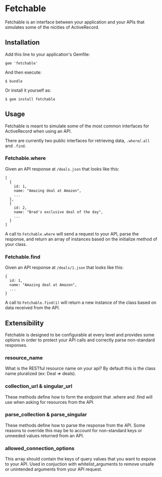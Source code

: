 # Fetchable

Fetchable is an interface between your application and your APIs that simulates some of the nicities of ActiveRecord.

## Installation

Add this line to your application's Gemfile:

    gem 'fetchable'

And then execute:

    $ bundle

Or install it yourself as:

    $ gem install fetchable

## Usage

Fetchable is meant to simulate some of the most common interfaces for ActiveRecord when using an API.

There are currently two public interfaces for retrieving data, ```.where```/```.all``` and ```.find```.

### Fetchable.where
Given an API response at ```/deals.json``` that looks like this:

```
[
  {
    id: 1,
    name: "Amazing deal at Amazon",
    ...
  },
  {
    id: 2,
    name: "Brad's exclusive deal of the day",
    ...
  }
]
```

A call to ```Fetchable.where``` will send a request to your API, parse the response, and return an array of instances based on the initialize method of your class.

### Fetchable.find
Given an API response at ```/deals/1.json``` that looks like this:

```
{
  id: 1,
  name: "Amazing deal at Amazon",
  ...
}
```
A call to ```Fetchable.find(1)``` will return a new instance of the class based on data received from the API.

## Extensibility
Fetchable is designed to be configurable at every level and provides some options in order to protect your API calls and correctly parse non-standard responses.

### resource_name
What is the RESTful resource name on your api? By default this is the class name pluralized (ex: Deal => deals).

### collection_url & singular_url
These methods define how to form the endpoint that .where and .find will use when asking for resources from the API.

### parse_collection & parse_singular
These methods define how to parse the response from the API. Some reasons to override this may be to account for non-standard keys or unneeded values returned from an API.

### allowed_connection_options
This array should contain the keys of query values that you want to expose to your API. Used in conjuction with whitelist_arguments to remove unsafe or unintended arguments from your API request.
